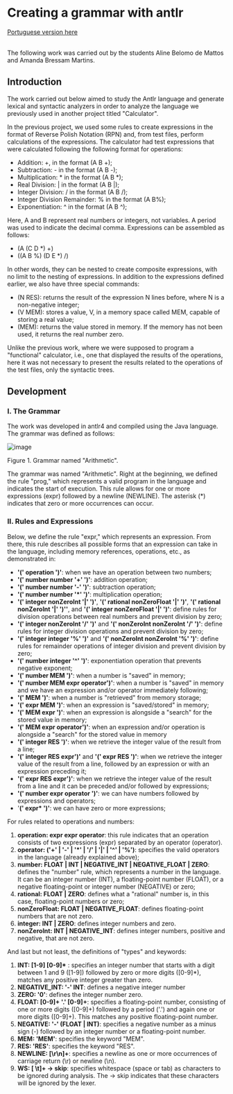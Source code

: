 # Creating a grammar with antlr

[Portuguese version here](README_pt.md)

<br> The following work was carried out by the students Aline Belomo de Mattos and Amanda Bressam Martins.

## Introduction

The work carried out below aimed to study the Antlr language and generate lexical and syntactic analyzers in order to analyze the language we previously used in another project titled "Calculator".

In the previous project, we used some rules to create expressions in the format of Reverse Polish Notation (RPN) and, from test files, perform calculations of the expressions. The calculator had test expressions that were calculated following the following format for operations:

* Addition: +, in the format (A B +);
* Subtraction: - in the format (A B -);
* Multiplication: * in the format (A B *);
* Real Division: | in the format (A B |);
* Integer Division: / in the format (A B /);
* Integer Division Remainder: % in the format (A B%);
* Exponentiation: ^ in the format (A B ^);

Here, A and B represent real numbers or integers, not variables. A period was used to indicate the decimal comma. Expressions can be assembled as follows:

* (A (C D *) +)
* ((A B %) (D E *) /)

In other words, they can be nested to create composite expressions, with no limit to the nesting of expressions. In addition to the expressions defined earlier, we also have three special commands:

* (N RES): returns the result of the expression N lines before, where N is a non-negative integer;
* (V MEM): stores a value, V, in a memory space called MEM, capable of storing a real value;
* (MEM): returns the value stored in memory. If the memory has not been used, it returns the real number zero.

Unlike the previous work, where we were supposed to program a "functional" calculator, i.e., one that displayed the results of the operations, here it was not necessary to present the results related to the operations of the test files, only the syntactic trees.

## Development

### I. The Grammar

The work was developed in antlr4 and compiled using the Java language. The grammar was defined as follows:

![image](https://github.com/abressam/antlr-RA1/assets/77062126/841839ae-af1f-4bcc-9912-84bf6b1470f4)

Figure 1. Grammar named "Arithmetic".

The grammar was named "Arithmetic". Right at the beginning, we defined the rule "prog," which represents a valid program in the language and indicates the start of execution. This rule allows for one or more expressions (expr) followed by a newline (NEWLINE). The asterisk (*) indicates that zero or more occurrences can occur.

### II. Rules and Expressions

Below, we define the rule "expr," which represents an expression. From there, this rule describes all possible forms that an expression can take in the language, including memory references, operations, etc., as demonstrated in:

* **'(' operation ')'**: when we have an operation between two numbers;
* **'(' number number '+' ')'**: addition operation;
* **'(' number number '-' ')'**: subtraction operation;
* **'(' number number '*' ')'**: multiplication operation;
* **'(' integer nonZeroInt '|' ')'**, **'(' rational nonZeroFloat '|' ')'**, **'(' rational nonZeroInt '|' ')''**, and **'(' integer nonZeroFloat '|' ')'**: define rules for division operations between real numbers and prevent division by zero;
* **'(' integer nonZeroInt '/' ')'** and **'(' nonZeroInt nonZeroInt '/' ')'**: define rules for integer division operations and prevent division by zero;
* **'(' integer integer '%' ')'** and **'(' nonZeroInt nonZeroInt '%' ')'**: define rules for remainder operations of integer division and prevent division by zero;
* **'(' number integer '^' ')'**: exponentiation operation that prevents negative exponent;
* **'(' number MEM ')'**: when a number is "saved" in memory;
* **'(' number MEM expr operator')'**: when a number is "saved" in memory and we have an expression and/or operator immediately following;
* **'(' MEM ')'**: when a number is "retrieved" from memory storage;
* **'(' expr MEM ')'**: when an expression is "saved/stored" in memory;
* **'(' MEM expr ')'**: when an expression is alongside a "search" for the stored value in memory;
* **'(' MEM expr operator')'**: when an expression and/or operation is alongside a "search" for the stored value in memory
* **'(' integer RES ')'**: when we retrieve the integer value of the result from a line;
* **'(' integer RES expr')'** and **'(' expr RES ')'**: when we retrieve the integer value of the result from a line, followed by an expression or with an expression preceding it;
* **'(' expr RES expr')'**: when we retrieve the integer value of the result from a line and it can be preceded and/or followed by expressions;
* **'(' number expr operator ')'**: we can have numbers followed by expressions and operators;
* '**(' expr* ')'**: we can have zero or more expressions;

For rules related to operations and numbers:

1. **operation: expr expr operator**: this rule indicates that an operation consists of two expressions (expr) separated by an operator (operator).
2. **operator: ('+' | '-' | '*' | '/' | '|' | '^' | '%')**: specifies the valid operators in the language (already explained above);
3. **number: FLOAT | INT | NEGATIVE_INT | NEGATIVE_FLOAT | ZERO**: defines the "number" rule, which represents a number in the language. It can be an integer number (INT), a floating-point number (FLOAT), or a negative floating-point or integer number (NEGATIVE) or zero;
4. **rational: FLOAT | ZERO**: defines what a "rational" number is, in this case, floating-point numbers or zero;
5. **nonZeroFloat: FLOAT | NEGATIVE_FLOAT**: defines floating-point numbers that are not zero.
6. **integer: INT | ZERO**: defines integer numbers and zero.
7. **nonZeroInt: INT | NEGATIVE_INT**: defines integer numbers, positive and negative, that are not zero.

And last but not least, the definitions of "types" and keywords:

1. __INT: [1-9] [0-9]*__ : specifies an integer number that starts with a digit between 1 and 9 ([1-9]) followed by zero or more digits ([0-9]*), matches any positive integer greater than zero.
2. __NEGATIVE_INT: '-' INT__: defines a negative integer number
3. __ZERO: '0'__: defines the integer number zero.
4. __FLOAT: [0-9]+ '.' [0-9]+__: specifies a floating-point number, consisting of one or more digits ([0-9]+) followed by a period ('.') and again one or more digits ([0-9]+). This matches any positive floating-point number.
5. __NEGATIVE: '-' (FLOAT | INT)__: specifies a negative number as a minus sign (-) followed by an integer number or a floating-point number.  
6. __MEM: 'MEM'__: specifies the keyword "MEM".
7. __RES: 'RES'__: specifies the keyword "RES".
8. __NEWLINE: [\r\n]+__: specifies a newline as one or more occurrences of carriage return (\r) or newline (\n).
9. __WS: [ \t]+ -> skip__: specifies whitespace (space or tab) as characters to be ignored during analysis. The -> skip indicates that these characters will be ignored by the lexer.